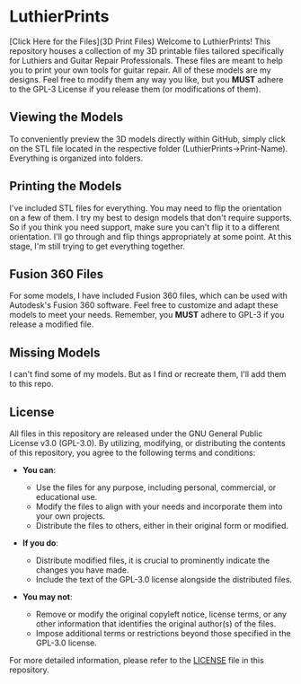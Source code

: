 # LuthierPrints

[Click Here for the Files](3D Print Files)
Welcome to LuthierPrints! This repository houses a collection of my 3D printable files tailored specifically for Luthiers and Guitar Repair Professionals. These files are meant to help you to print your own tools for guitar repair. All of these models are my designs. Feel free to modify them any way you like, but you **MUST** adhere to the GPL-3 License if you release them (or modifications of them).

## Viewing the Models

To conveniently preview the 3D models directly within GitHub, simply click on the STL file located in the respective folder (LuthierPrints->Print-Name). Everything is organized into folders.

## Printing the Models

I've included STL files for everything. You may need to flip the orientation on a few of them. I try my best to design models that don't require supports. So if you think you need support, make sure you can't flip it to a different orientation. I'll go through and flip things appropriately at some point. At this stage, I'm still trying to get everything together.

## Fusion 360 Files

For some models, I have included Fusion 360 files, which can be used with Autodesk's Fusion 360 software. Feel free to customize and adapt these models to meet your needs. Remember, you **MUST** adhere to GPL-3 if you release a modified file.

## Missing Models
I can't find some of my models. But as I find or recreate them, I'll add them to this repo.

## License

All files in this repository are released under the GNU General Public License v3.0 (GPL-3.0). By utilizing, modifying, or distributing the contents of this repository, you agree to the following terms and conditions:

- **You can**:
  - Use the files for any purpose, including personal, commercial, or educational use.
  - Modify the files to align with your needs and incorporate them into your own projects.
  - Distribute the files to others, either in their original form or modified.

- **If you do**:
  - Distribute modified files, it is crucial to prominently indicate the changes you have made.
  - Include the text of the GPL-3.0 license alongside the distributed files.

- **You may not**:
  - Remove or modify the original copyleft notice, license terms, or any other information that identifies the original author(s) of the files.
  - Impose additional terms or restrictions beyond those specified in the GPL-3.0 license.

For more detailed information, please refer to the [LICENSE](LICENSE) file in this repository.
